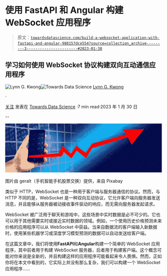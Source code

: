# 使用 FastAPI 和 Angular 构建 WebSocket 应用程序

> 原文：[`towardsdatascience.com/build-a-websocket-application-with-fastapi-and-angular-988157dce554?source=collection_archive---------3-----------------------#2023-01-30`](https://towardsdatascience.com/build-a-websocket-application-with-fastapi-and-angular-988157dce554?source=collection_archive---------3-----------------------#2023-01-30)

## 学习如何使用 WebSocket 协议构建双向互动通信应用程序

[](https://lynn-kwong.medium.com/?source=post_page-----988157dce554--------------------------------)![Lynn G. Kwong](https://lynn-kwong.medium.com/?source=post_page-----988157dce554--------------------------------)[](https://towardsdatascience.com/?source=post_page-----988157dce554--------------------------------)![Towards Data Science](https://towardsdatascience.com/?source=post_page-----988157dce554--------------------------------) [Lynn G. Kwong](https://lynn-kwong.medium.com/?source=post_page-----988157dce554--------------------------------)

·

[关注](https://medium.com/m/signin?actionUrl=https%3A%2F%2Fmedium.com%2F_%2Fsubscribe%2Fuser%2Ff649eccbbc3d&operation=register&redirect=https%3A%2F%2Ftowardsdatascience.com%2Fbuild-a-websocket-application-with-fastapi-and-angular-988157dce554&user=Lynn+G.+Kwong&userId=f649eccbbc3d&source=post_page-f649eccbbc3d----988157dce554---------------------post_header-----------) 发表在 [Towards Data Science](https://towardsdatascience.com/?source=post_page-----988157dce554--------------------------------) ·7 min read·2023 年 1 月 30 日[](https://medium.com/m/signin?actionUrl=https%3A%2F%2Fmedium.com%2F_%2Fvote%2Ftowards-data-science%2F988157dce554&operation=register&redirect=https%3A%2F%2Ftowardsdatascience.com%2Fbuild-a-websocket-application-with-fastapi-and-angular-988157dce554&user=Lynn+G.+Kwong&userId=f649eccbbc3d&source=-----988157dce554---------------------clap_footer-----------)

--

[](https://medium.com/m/signin?actionUrl=https%3A%2F%2Fmedium.com%2F_%2Fbookmark%2Fp%2F988157dce554&operation=register&redirect=https%3A%2F%2Ftowardsdatascience.com%2Fbuild-a-websocket-application-with-fastapi-and-angular-988157dce554&source=-----988157dce554---------------------bookmark_footer-----------)![](img/862e87ceb50015d6686e582d408222c1.png)

图片由 geralt（手机智能手机股票交换）提供，来自 Pixabay

类似于 HTTP，WebSocket 也是一种用于客户端与服务器通信的协议。然而，与 HTTP 不同的是，WebSocket 是一种双向互动协议，它允许客户端向服务器发送消息，并且能够从服务器被动接收事件驱动的响应，而无需向服务器发起请求。

WebSocket 被广泛用于聊天和游戏中，这些场景中实时数据是必不可少的。它也可以用于其他需要实时或接近实时数据的领域。例如，一个使用历史价格预测未来价格的应用程序可以从 WebSocket 中获益。当来自数据流的客户端输入新数据时，使用某些机器学习或深度学习模型预测的数据可以自动发送给客户端。

在这篇文章中，我们将使用**FastAPI**和**Angular**构建一个简单的 WebSocket 应用程序，其中前者用于构建 WebSocket 服务器，后者用于构建客户端。这个概念可能对你来说是全新的，并且构建这样的应用程序可能看起来令人畏惧。然而，正如你将在本文中看到的，它实际上并没有那么复杂，我们可以构建一个 WebSocket 应用程序……

